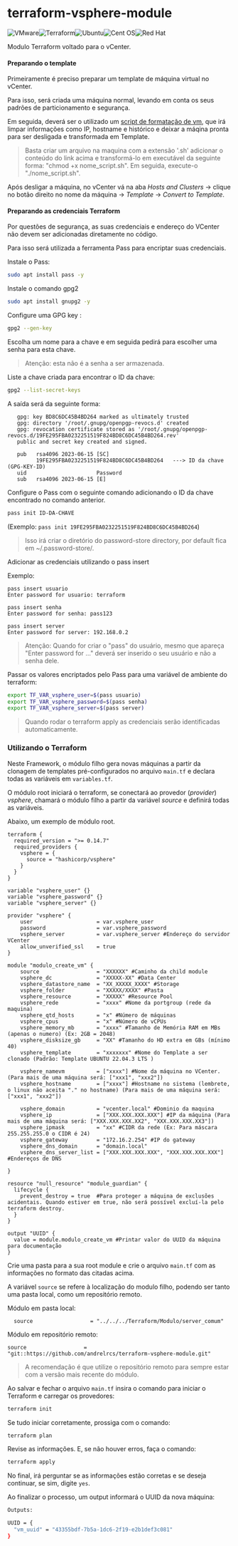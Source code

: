 # terraform-vsphere-module
![VMware](https://img.shields.io/badge/VMware-231f20?style=for-the-badge&logo=VMware&logoColor=white)![Terraform](https://img.shields.io/badge/terraform-%235835CC.svg?style=for-the-badge&logo=terraform&logoColor=white)![Ubuntu](https://img.shields.io/badge/Ubuntu-E95420?style=for-the-badge&logo=ubuntu&logoColor=white)![Cent OS](https://img.shields.io/badge/cent%20os-002260?style=for-the-badge&logo=centos&logoColor=F0F0F0)![Red Hat](https://img.shields.io/badge/Red%20Hat-EE0000?style=for-the-badge&logo=redhat&logoColor=white)

Modulo Terraform voltado para o vCenter.

#### Preparando o template
Primeiramente é preciso preparar um template de máquina virtual no vCenter. 

Para isso, será criada uma máquina normal, levando em conta os seus padrões de particionamento e segurança.

Em seguida, deverá ser o utilizado um [script de formatação de vm](https://github.com/fabianlee/tf-vsphere-singlevm-from-template/blob/main/on_template_only/prepare-ubuntu-22.04-template.sh), que irá limpar informações como IP, hostname e histórico e deixar a máqina pronta para ser desligada e transformada em Template.

> Basta criar um arquivo na maquina com a extensão '.sh' adicionar o conteúdo do link acima e transformá-lo em executável da seguinte forma: "chmod +x nome_script.sh". Em seguida, execute-o "./nome_script.sh".

Após desligar a máquina, no vCenter vá na aba *Hosts and Clusters* -> clique no botão direito no nome da máquina -> *Template* -> *Convert to Template*.

#### Preparando as credenciais Terraform
Por questões de segurança, as suas credenciais e endereço do VCenter não devem ser adicionadas diretamente no código.

Para isso será utilizada a ferramenta Pass para encriptar suas credenciais.

Instale o Pass:
```bash
sudo apt install pass -y
```

Instale o comando gpg2
```bash
sudo apt install gnupg2 -y
```

Configure uma GPG key :
```bash
gpg2 --gen-key
```
Escolha um nome para a chave e em seguida pedirá para escolher uma senha para esta chave.

> Atenção: esta não é a senha a ser armazenada.

Liste a chave criada para encontrar o ID da chave:
```bash
gpg2 --list-secret-keys
```

A saída será da seguinte forma:
```hcl
   gpg: key BD8C6DC45B4BD264 marked as ultimately trusted
   gpg: directory '/root/.gnupg/openpgp-revocs.d' created
   gpg: revocation certificate stored as '/root/.gnupg/openpgp-revocs.d/19FE295FBA0232251519F824BD8C6DC45B4BD264.rev'
   public and secret key created and signed.

   pub   rsa4096 2023-06-15 [SC]
         19FE295FBA0232251519F824BD8C6DC45B4BD264   ---> ID da chave (GPG-KEY-ID)
   uid                      Password
   sub   rsa4096 2023-06-15 [E]                   
```

Configure o Pass com o seguinte comando adicionando o ID da chave encontrado no comando anterior.
```bash
pass init ID-DA-CHAVE
```
 
(Exemplo: `pass init 19FE295FBA0232251519F824BD8C6DC45B4BD264`)

> Isso irá criar o diretório do password-store directory, por default fica em ~/.password-store/. 

Adicionar as credenciais utilizando o pass insert

Exemplo:
```hcl
pass insert usuario
Enter password for usuario: terraform

pass insert senha
Enter password for senha: pass123

pass insert server
Enter password for server: 192.168.0.2
```

> Atenção: Quando for criar o "pass" do usuário, mesmo que apareça "Enter password for ..." deverá ser inserido o seu usuário e não a senha dele.

Passar os valores encriptados pelo Pass para uma variável de ambiente do terraform:
```bash
export TF_VAR_vsphere_user=$(pass usuario)
export TF_VAR_vsphere_password=$(pass senha)
export TF_VAR_vsphere_server=$(pass server)
```

> Quando rodar o terraform apply as credenciais serão identificadas automaticamente.

### Utilizando o Terraform
Neste Framework, o módulo filho gera novas máquinas a partir da clonagem de templates pré-configurados no arquivo `main.tf` e declara todas as variáveis em `variables.tf`. 

O módulo root iniciará o terraform, se conectará ao provedor (*provider*) *vsphere*, chamará o módulo filho a partir da variável *source* e definirá todas as variáveis.

Abaixo, um exemplo de módulo root.

```hcl
terraform {
  required_version = ">= 0.14.7"
  required_providers {
    vsphere = {
      source = "hashicorp/vsphere"
    }
  }
}

variable "vsphere_user" {}
variable "vsphere_password" {}
variable "vsphere_server" {}

provider "vsphere" {
    user                    = var.vsphere_user
    password                = var.vsphere_password
    vsphere_server          = var.vsphere_server #Endereço do servidor VCenter
    allow_unverified_ssl    = true
}

module "modulo_create_vm" {
    source                  = "XXXXXX" #Caminho da child module
    vsphere_dc              = "XXXXX-XX" #Data Center
    vsphere_datastore_name  = "XX_XXXXX_XXXX" #Storage
    vsphere_folder          = "XXXXX/XXXX" #Pasta
    vsphere_resource        = "XXXXX" #Resource Pool
    vsphere_rede            = "xxxx" #Nome da portgroup (rede da maquina)
    vsphere_qtd_hosts       = "x" #Número de máquinas
    vsphere_cpus            = "x" #Número de vCPUs
    vsphere_memory_mb       = "xxxx" #Tamanho de Memória RAM em MBs (apenas o numero) (Ex: 2GB = 2048)
    vsphere_disksize_gb     = "XX" #Tamanho do HD extra em GBs (mínimo 40)
    vsphere_template        = "xxxxxxx" #Nome do Template a ser clonado (Padrão: Template UBUNTU 22.04.3 LTS )

    vsphere_namevm          = ["xxxx"] #Nome da máquina no VCenter.(Para mais de uma máquina será: ["xxx1", "xxx2"])
    vsphere_hostname        = ["xxxx"] #Hostname no sistema (lembrete, o linux não aceita "." no hostname) (Para mais de uma máquina será: ["xxx1", "xxx2"])

    vsphere_domain          = "vcenter.local" #Dominio da maquina
    vsphere_ip              = ["XXX.XXX.XXX.XXX"] #IP da máquina (Para mais de uma máquina será: ["XXX.XXX.XXX.XX2", "XXX.XXX.XXX.XX3"])
    vsphere_ipmask          = "xx" #CIDR da rede (Ex: Para máscara 255.255.255.0 o CIDR é 24) 
    vsphere_gateway         = "172.16.2.254" #IP do gateway
    vsphere_dns_domain      = "domain.local"
    vsphere_dns_server_list = ["XXX.XXX.XXX.XXX", "XXX.XXX.XXX.XXX"] #Endereços de DNS

}

resource "null_resource" "module_guardian" {
  lifecycle {
    prevent_destroy = true  #Para proteger a máquina de exclusões acidentais. Quando estiver em true, não será possível excluí-la pelo terraform destroy. 
  }
}

output "UUID" {
  value = module.modulo_create_vm #Printar valor do UUID da máquina para documentação
}

```
Crie uma pasta para a sua root module e crie o arquivo `main.tf` com as informações no formato das citadas acima.

A variável `source` se refere à localização do modulo filho, podendo ser tanto uma pasta local, como um repositório remoto.

Módulo em pasta local:

```hcl
  source                  = "../../../Terraform/Modulo/server_comum"
```

Módulo em repositório remoto:

```hcl
source                  = "git::https://github.com/andrelrcs/terraform-vsphere-module.git"
```

> A recomendação é que utilize o repositório remoto para sempre estar com a versão mais recente do módulo.

Ao salvar e fechar o arquivo `main.tf` insira o comando para iniciar o Terraform e carregar os provedores:

```bash
terraform init
```

Se tudo iniciar corretamente, prossiga com o comando:
```bash
terraform plan
```

Revise as informações. E, se não houver erros, faça o comando:
```bash
terraform apply
```

No final, irá perguntar se as informações estão corretas e se deseja continuar, se sim, digite `yes`.

Ao finalizar o processo, um output informará o UUID da nova máquina:

```bash
Outputs:

UUID = {
  "vm_uuid" = "43355bdf-7b5a-1dc6-2f19-e2b1def3c081"
}
```
